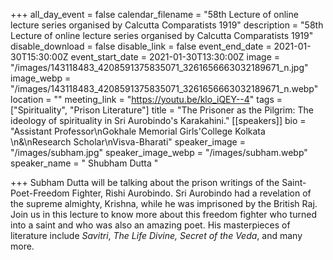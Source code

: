 +++
all_day_event = false
calendar_filename = "58th Lecture of online lecture series organised by Calcutta Comparatists 1919"
description = "58th Lecture of online lecture series organised by Calcutta Comparatists 1919"
disable_download = false
disable_link = false
event_end_date = 2021-01-30T15:30:00Z
event_start_date = 2021-01-30T13:30:00Z
image = "/images/143118483_4208591375835071_3261656663032189671_n.jpg"
image_webp = "/images/143118483_4208591375835071_3261656663032189671_n.webp"
location = ""
meeting_link = "https://youtu.be/klo_iQEY--4"
tags = ["Spirituality", "Prison Literature"]
title = "The Prisoner as the Pilgrim: The ideology of spirituality in Sri Aurobindo's Karakahini."
[[speakers]]
bio = "Assistant Professor\nGokhale Memorial Girls'College Kolkata \n&\nResearch Scholar\nVisva-Bharati"
speaker_image = "/images/subham.jpg"
speaker_image_webp = "/images/subham.webp"
speaker_name = " Shubham Dutta "

+++
Subham Dutta will be talking about the prison writings of the Saint-Poet-Freedom Fighter, Rishi Aurobindo. Sri Aurobindo had a revelation of the supreme almighty, Krishna, while he was imprisoned by the British Raj. Join us in this lecture to know more about this freedom fighter who turned into a saint and who was also an amazing poet. His masterpieces of literature include _Savitri_, _The Life Divine, Secret of the Veda_, and many more.